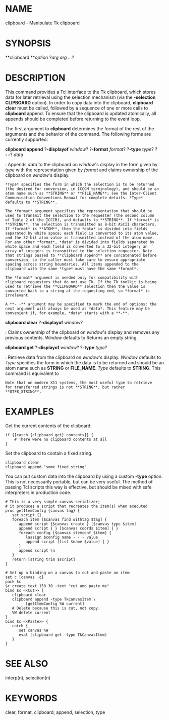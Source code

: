 # NAME

clipboard - Manipulate Tk clipboard

# SYNOPSIS

**clipboard ***option* ?*arg arg \...*?

# DESCRIPTION

This command provides a Tcl interface to the Tk clipboard, which stores
data for later retrieval using the selection mechanism (via the
**-selection CLIPBOARD** option). In order to copy data into the
clipboard, **clipboard clear** must be called, followed by a sequence of
one or more calls to **clipboard** append. To ensure that the clipboard
is updated atomically, all appends should be completed before returning
to the event loop.

The first argument to **clipboard** determines the format of the rest of
the arguments and the behavior of the command. The following forms are
currently supported:

**clipboard append** ?**-displayof** *window*? ?**-format** *format*? ?**-type** *type*? ?**- -**? *data*

:   Appends *data* to the clipboard on *window*\'s display in the form
    given by *type* with the representation given by *format* and claims
    ownership of the clipboard on *window*\'s display.

    *Type* specifies the form in which the selection is to be returned
    (the desired for conversion, in ICCCM terminology), and should be an
    atom name such as **STRING** or **FILE_NAME**; see the Inter-Client
    Communication Conventions Manual for complete details. *Type*
    defaults to **STRING**.

    The *format* argument specifies the representation that should be
    used to transmit the selection to the requester (the second column
    of Table 2 of the ICCCM), and defaults to **STRING**. If *format* is
    **STRING**, the selection is transmitted as 8-bit ASCII characters.
    If *format* is **ATOM**, then the *data* is divided into fields
    separated by white space; each field is converted to its atom value,
    and the 32-bit atom value is transmitted instead of the atom name.
    For any other *format*, *data* is divided into fields separated by
    white space and each field is converted to a 32-bit integer; an
    array of integers is transmitted to the selection requester. Note
    that strings passed to **clipboard append** are concatenated before
    conversion, so the caller must take care to ensure appropriate
    spacing across string boundaries. All items appended to the
    clipboard with the same *type* must have the same *format*.

    The *format* argument is needed only for compatibility with
    clipboard requesters that do not use Tk. If the Tk toolkit is being
    used to retrieve the **CLIPBOARD** selection then the value is
    converted back to a string at the requesting end, so *format* is
    irrelevant.

    A **- -** argument may be specified to mark the end of options: the
    next argument will always be used as *data*. This feature may be
    convenient if, for example, *data* starts with a **-**.

**clipboard clear** ?**-displayof** *window*?

:   Claims ownership of the clipboard on *window*\'s display and removes
    any previous contents. *Window* defaults to Returns an empty string.

**clipboard get** ?**-displayof** *window*? ?**-type** *type*?

:   Retrieve data from the clipboard on *window*\'s display. *Window*
    defaults to *Type* specifies the form in which the data is to be
    returned and should be an atom name such as **STRING** or
    **FILE_NAME**. *Type* defaults to **STRING**. This command is
    equivalent to

    Note that on modern X11 systems, the most useful type to retrieve
    for transferred strings is not **STRING**, but rather
    **UTF8_STRING**.

# EXAMPLES

Get the current contents of the clipboard.

    if {[catch {clipboard get} contents]} {
        # There were no clipboard contents at all
    }

Set the clipboard to contain a fixed string.

    clipboard clear
    clipboard append "some fixed string"

You can put custom data into the clipboard by using a custom **-type**
option. This is not necessarily portable, but can be very useful. The
method of passing Tcl scripts this way is effective, but should be mixed
with safe interpreters in production code.

    # This is a very simple canvas serializer;
    # it produces a script that recreates the item(s) when executed
    proc getItemConfig {canvas tag} {
       set script {}
       foreach item [$canvas find withtag $tag] {
          append script {$canvas create } [$canvas type $item]
          append script { } [$canvas coords $item] { }
          foreach config [$canvas itemconf $item] {
             lassign $config name - - - value
             append script [list $name $value] { }
          }
          append script \n
       }
       return [string trim $script]
    }

    # Set up a binding on a canvas to cut and paste an item
    set c [canvas .c]
    pack $c
    $c create text 150 30 -text "cut and paste me"
    bind $c <<Cut>> {
       clipboard clear
       clipboard append -type TkCanvasItem \
             [getItemConfig %W current]
       # Delete because this is cut, not copy.
       %W delete current
    }
    bind $c <<Paste>> {
       catch {
          set canvas %W
          eval [clipboard get -type TkCanvasItem]
       }
    }

# SEE ALSO

interp(n), selection(n)

# KEYWORDS

clear, format, clipboard, append, selection, type

<!---
Copyright (c) 1994 The Regents of the University of California
Copyright (c) 1994-1996 Sun Microsystems, Inc
-->


